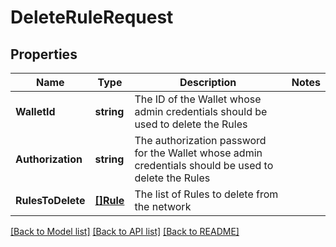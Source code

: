 # DeleteRuleRequest

## Properties
Name | Type | Description | Notes
------------ | ------------- | ------------- | -------------
**WalletId** | **string** | The ID of the Wallet whose admin credentials should be used to delete the Rules | 
**Authorization** | **string** | The authorization password for the Wallet whose admin credentials should be used to delete the Rules | 
**RulesToDelete** | [**[]Rule**](Rule.md) | The list of Rules to delete from the network | 

[[Back to Model list]](../README.md#documentation-for-models) [[Back to API list]](../README.md#documentation-for-api-endpoints) [[Back to README]](../README.md)


